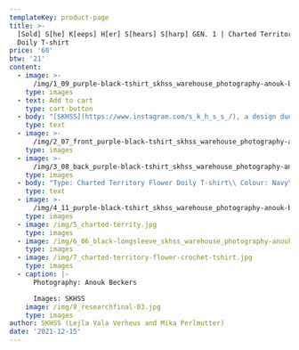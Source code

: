 ```yaml
---
templateKey: product-page
title: >-
  [Sold] S[he] K[eeps] H[er] S[hears] S[harp] GEN. 1 | Charted Territory Flower
  Doily T-shirt
price: '60'
btw: '21'
content:
  - image: >-
      /img/1_09_purple-black-tshirt_skhss_warehouse_photography-anouk-beckers.jpg
    type: images
  - text: Add to cart
    type: cart-button
  - body: "[SKHSS](https://www.instagram.com/s_k_h_s_s_/), a design duo consisting of Lejla Vala Verheus and Mika Perlmutter, centres around a deep exploration of traditional and contemporary female-driven textile crafts and a feminization of utility wear and objects. Expanding upon the relationship between function and decoration, SKHSS juxtaposes intricate historic techniques such as crochet with modern printing methods. The aim of the project is to reintegrate discarded materials back into daily life. Through prolonging the usage of textile crafts in the medium of fashion, the boundaries between techniques and aesthetics of past-present-future are ultimately blended and blurred. \r\n\n\r\n\nThe work of SKHSS takes the shape of a collection of hand-crafted garments made from thrifted t-shirts and sweatshirts adapted with additional materials and techniques like yarn, reflective heat foil, dyes and bleach. The prints engage with the multiple layers of information retrieved from crochet charts, which both instruct how to crochet and at the same time describe the crochet visually. These charts are intricately coded diagrams that use a universal language of symbols. Through reading (crochet) code, recreating and creating new code, SKHSS traces and builds upon this historic information. To imbue the garment with its history and immortalize all the hands at play, footnotes are placed on the inside of the garments, tracing the origin of the elements on the garment."
    type: text
  - image: >-
      /img/2_07_front_purple-black-tshirt_skhss_warehouse_photography-anouk-beckers.jpg
    type: images
  - image: >-
      /img/3_08_back_purple-black-tshirt_skhss_warehouse_photography-anouk-beckers.jpg
    type: images
  - body: "Type: Charted Territory Flower Doily T-shirt\\ Colour: Navy\\ Size: XL\\ Material: est. 100% cotton\n\nCare instructions:\r Wash 30°C inside out.\r Don’t iron. \rDon’t bleach."
    type: text
  - image: >-
      /img/4_11_purple-black-tshirt_skhss_warehouse_photography-anouk-beckers.jpg
    type: images
  - image: /img/5_charted-territy.jpg
    type: images
  - image: /img/6_06_black-longsleeve_skhss_warehouse_photography-anouk-beckers.jpg
    type: images
  - image: /img/7_charted-territory-flower-crochet-tshirt.jpg
    type: images
  - caption: |-
      Photography: Anouk Beckers

      Images: SKHSS
    image: /img/8_researchfinal-03.jpg
    type: images
author: SKHSS (Lejla Vala Verheus and Mika Perlmutter)
date: '2021-12-15'
---
```


